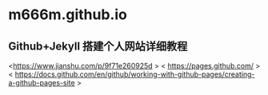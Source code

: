 # m666m.github.io

## Github+Jekyll 搭建个人网站详细教程   
  <https://www.jianshu.com/p/9f71e260925d >
  < https://pages.github.com/ >
  < https://docs.github.com/en/github/working-with-github-pages/creating-a-github-pages-site >
